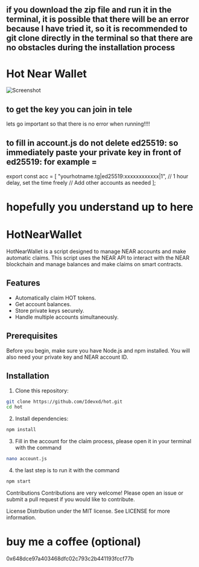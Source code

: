 ## if you download the zip file and run it in the terminal, it is possible that there will be an error because I have tried it, so it is recommended to git clone directly in the terminal so that there are no obstacles during the installation process

# Hot Near Wallet
![Screenshot](https://github.com/bactiar291/hotnearwallet/blob/main/ss.png)


## to get the key you can join in tele

lets go
important so that there is no error when running!!!!
## to fill in account.js do not delete ed25519: so immediately paste your private key in front of ed25519: for example =
export const acc = [
"yourhotname.tg|ed25519:xxxxxxxxxxxx|1", // 1 hour delay, set the time freely
// Add other accounts as needed
];
# hopefully you understand up to here
# HotNearWallet

HotNearWallet is a script designed to manage NEAR accounts and make automatic claims. This script uses the NEAR API to interact with the NEAR blockchain and manage balances and make claims on smart contracts.

## Features

- Automatically claim HOT tokens.
- Get account balances.
- Store private keys securely.
- Handle multiple accounts simultaneously.

## Prerequisites

Before you begin, make sure you have Node.js and npm installed. You will also need your private key and NEAR account ID.

## Installation

1. Clone this repository:

```bash
git clone https://github.com/Idevxd/hot.git
cd hot
```
2. Install dependencies:

```bash
npm install
```
3. Fill in the account for the claim process, please open it in your terminal with the command

```bash
nano account.js
```
4. the last step is to run it with the command
```bash
npm start
```
Contributions
Contributions are very welcome! Please open an issue or submit a pull request if you would like to contribute.

License
Distribution under the MIT license. See LICENSE for more information.
# buy me a coffee (optional)
0x648dce97a403468dfc02c793c2b441193fccf77b
